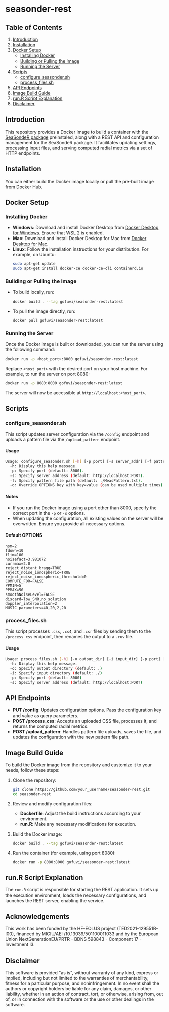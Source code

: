 # seasonder-rest

## Table of Contents
1. [Introduction](#introduction)
2. [Installation](#installation)
3. [Docker Setup](#docker-setup)
   - [Installing Docker](#installing-docker)
   - [Building or Pulling the Image](#building-or-pulling-the-image)
   - [Running the Server](#running-the-server)
4. [Scripts](#scripts)
   - [configure_seasonder.sh](#configure_seasondersh)
   - [process_files.sh](#process_filessh)
5. [API Endpoints](#api-endpoints)
6. [Image Build Guide](#image-build-guide)
7. [run.R Script Explanation](#runr-script-explanation)
8. [Disclaimer](#disclaimer)

## Introduction
This repository provides a Docker Image to build a container with the [SeaSondeR package](https://github.com/GOFUVI/SeaSondeR) preinstaled, along with a REST API and configuration management for the SeaSondeR package. It facilitates updating settings, processing input files, and serving computed radial metrics via a set of HTTP endpoints.

## Installation
You can either build the Docker image locally or pull the pre-built image from Docker Hub.

## Docker Setup

### Installing Docker
- **Windows**: Download and install Docker Desktop from [Docker Desktop for Windows](https://www.docker.com/products/docker-desktop). Ensure that WSL 2 is enabled.
- **Mac**: Download and install Docker Desktop for Mac from [Docker Desktop for Mac](https://www.docker.com/products/docker-desktop).
- **Linux**: Follow the installation instructions for your distribution. For example, on Ubuntu:
  ```bash
  sudo apt-get update
  sudo apt-get install docker-ce docker-ce-cli containerd.io
  ```

### Building or Pulling the Image
- To build locally, run:
  ```bash
  docker build . --tag gofuvi/seasonder-rest:latest
  ```
- To pull the image directly, run:
  ```bash
  docker pull gofuvi/seasonder-rest:latest
  ```

### Running the Server
Once the Docker image is built or downloaded, you can run the server using the following command:

```bash
docker run -p <host_port>:8000 gofuvi/seasonder-rest:latest
```

Replace `<host_port>` with the desired port on your host machine. For example, to run the server on port 8080:

```bash
docker run -p 8080:8000 gofuvi/seasonder-rest:latest
```

The server will now be accessible at `http://localhost:<host_port>`.

## Scripts

### configure_seasonder.sh
This script updates server configuration via the `/config` endpoint and uploads a pattern file via the `/upload_pattern` endpoint.

#### Usage
```bash
Usage: configure_seasonder.sh [-h] [-p port] [-s server_addr] [-f pattern_file] [-o key=value]
  -h: Display this help message.
  -p: Specify port (default: 8000).
  -s: Specify server address (default: http://localhost:PORT).
  -f: Specify pattern file path (default: ./MeasPattern.txt).
  -o: Override OPTIONS key with key=value (can be used multiple times).
```

#### Notes
- If you run the Docker image using a port other than 8000, specify the correct port in the `-p` or `-s` options.
- When updating the configuration, all existing values on the server will be overwritten. Ensure you provide all necessary options.

#### Default OPTIONS
```
nsm=2
fdown=10
flim=100
noisefact=3.981072
currmax=2.0
reject_distant_bragg=TRUE
reject_noise_ionospheric=TRUE
reject_noise_ionospheric_threshold=0
COMPUTE_FOR=FALSE
PPMIN=5
PPMAX=50
smoothNoiseLevel=FALSE
discard=low_SNR,no_solution
doppler_interpolation=2
MUSIC_parameters=40,20,2,20
```

### process_files.sh
This script processes `.css`, `.cs4`, and `.csr` files by sending them to the `/process_css` endpoint, then renames the output to a `.ruv` file.

#### Usage
```bash
Usage: process_files.sh [-h] [-o output_dir] [-i input_dir] [-p port] [-s server_addr]
  -h: Display this help message.
  -o: Specify output directory (default: .)
  -i: Specify input directory (default: ./)
  -p: Specify port (default: 8000)
  -s: Specify server address (default: http://localhost:PORT)
```

## API Endpoints
- **PUT /config**: Updates configuration options. Pass the configuration key and value as query parameters.
- **POST /process_css**: Accepts an uploaded CSS file, processes it, and returns the computed radial metrics.
- **POST /upload_pattern**: Handles pattern file uploads, saves the file, and updates the configuration with the new pattern file path.

## Image Build Guide

To build the Docker image from the repository and customize it to your needs, follow these steps:

1. Clone the repository:
   ```bash
   git clone https://github.com/your_username/seasonder-rest.git
   cd seasonder-rest
   ```

2. Review and modify configuration files:
   - **Dockerfile**: Adjust the build instructions according to your environment.
   - **run.R**: Make any necessary modifications for execution.

3. Build the Docker image:
   ```bash
   docker build . --tag gofuvi/seasonder-rest:latest
   ```

4. Run the container (for example, using port 8080):
   ```bash
   docker run -p 8080:8000 gofuvi/seasonder-rest:latest
   ```

## run.R Script Explanation
The `run.R` script is responsible for starting the REST application. It sets up the execution environment, loads the necessary configurations, and launches the REST server, enabling the service.

## Acknowledgements

This work has been funded by the HF-EOLUS project (TED2021-129551B-I00), financed by MICIU/AEI /10.13039/501100011033 and by the European Union NextGenerationEU/PRTR - BDNS 598843 - Component 17 - Investment I3.

## Disclaimer

This software is provided "as is", without warranty of any kind, express or implied, including but not limited to the warranties of merchantability, fitness for a particular purpose, and noninfringement. In no event shall the authors or copyright holders be liable for any claim, damages, or other liability, whether in an action of contract, tort, or otherwise, arising from, out of, or in connection with the software or the use or other dealings in the software.
